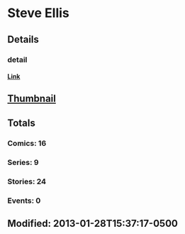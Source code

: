 # Steve  Ellis 
## Details
### detail
#### [Link](http://marvel.com/comics/creators/524/steve_ellis?utm_campaign=apiRef&utm_source=225578a89fc76f3d20fbffda5d17a88d)
## [Thumbnail](http://i.annihil.us/u/prod/marvel/i/mg/e/e0/4bc69afc2c40b.jpg)
## Totals
### Comics: 16
### Series: 9
### Stories: 24
### Events: 0
## Modified: 2013-01-28T15:37:17-0500